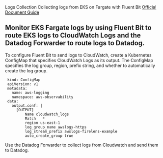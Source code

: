 Logs Collection
Collecting logs from EKS on Fargate with Fluent Bit [Official Document Guide](https://docs.datadoghq.com/integrations/eks_fargate/#log-collection)

Monitor EKS Fargate logs by using Fluent Bit to route EKS logs to CloudWatch Logs and the Datadog Forwarder to route logs to Datadog.
--------
To configure Fluent Bit to send logs to CloudWatch, create a Kubernetes ConfigMap that specifies CloudWatch Logs as its output. The ConfigMap specifies the log group, region, prefix string, and whether to automatically create the log group.

```
 kind: ConfigMap
 apiVersion: v1
 metadata:
   name: aws-logging
   namespace: aws-observability
 data:
   output.conf: |
     [OUTPUT]
         Name cloudwatch_logs
         Match   *
         region us-east-1
         log_group_name awslogs-https
         log_stream_prefix awslogs-firelens-example
         auto_create_group true
```

Use the Datadog Forwarder to collect logs from Cloudwatch and send them to Datadog.
